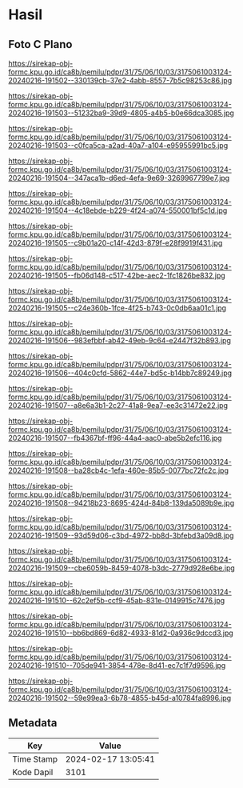# Hasil

## Foto C Plano

https://sirekap-obj-formc.kpu.go.id/ca8b/pemilu/pdpr/31/75/06/10/03/3175061003124-20240216-191502--330139cb-37e2-4abb-8557-7b5c98253c86.jpg

https://sirekap-obj-formc.kpu.go.id/ca8b/pemilu/pdpr/31/75/06/10/03/3175061003124-20240216-191503--51232ba9-39d9-4805-a4b5-b0e66dca3085.jpg

https://sirekap-obj-formc.kpu.go.id/ca8b/pemilu/pdpr/31/75/06/10/03/3175061003124-20240216-191503--c0fca5ca-a2ad-40a7-a104-e95955991bc5.jpg

https://sirekap-obj-formc.kpu.go.id/ca8b/pemilu/pdpr/31/75/06/10/03/3175061003124-20240216-191504--347aca1b-d6ed-4efa-9e69-3269967799e7.jpg

https://sirekap-obj-formc.kpu.go.id/ca8b/pemilu/pdpr/31/75/06/10/03/3175061003124-20240216-191504--4c18ebde-b229-4f24-a074-550001bf5c1d.jpg

https://sirekap-obj-formc.kpu.go.id/ca8b/pemilu/pdpr/31/75/06/10/03/3175061003124-20240216-191505--c9b01a20-c14f-42d3-879f-e28f9919f431.jpg

https://sirekap-obj-formc.kpu.go.id/ca8b/pemilu/pdpr/31/75/06/10/03/3175061003124-20240216-191505--fb06d148-c517-42be-aec2-1fc1826be832.jpg

https://sirekap-obj-formc.kpu.go.id/ca8b/pemilu/pdpr/31/75/06/10/03/3175061003124-20240216-191505--c24e360b-1fce-4f25-b743-0c0db6aa01c1.jpg

https://sirekap-obj-formc.kpu.go.id/ca8b/pemilu/pdpr/31/75/06/10/03/3175061003124-20240216-191506--983efbbf-ab42-49eb-9c64-e2447f32b893.jpg

https://sirekap-obj-formc.kpu.go.id/ca8b/pemilu/pdpr/31/75/06/10/03/3175061003124-20240216-191506--404c0cfd-5862-44e7-bd5c-b14bb7c89249.jpg

https://sirekap-obj-formc.kpu.go.id/ca8b/pemilu/pdpr/31/75/06/10/03/3175061003124-20240216-191507--a8e6a3b1-2c27-41a8-9ea7-ee3c31472e22.jpg

https://sirekap-obj-formc.kpu.go.id/ca8b/pemilu/pdpr/31/75/06/10/03/3175061003124-20240216-191507--fb4367bf-ff96-44a4-aac0-abe5b2efc116.jpg

https://sirekap-obj-formc.kpu.go.id/ca8b/pemilu/pdpr/31/75/06/10/03/3175061003124-20240216-191508--ba28cb4c-1efa-460e-85b5-0077bc72fc2c.jpg

https://sirekap-obj-formc.kpu.go.id/ca8b/pemilu/pdpr/31/75/06/10/03/3175061003124-20240216-191508--94218b23-8695-424d-84b8-139da5089b9e.jpg

https://sirekap-obj-formc.kpu.go.id/ca8b/pemilu/pdpr/31/75/06/10/03/3175061003124-20240216-191509--93d59d06-c3bd-4972-bb8d-3bfebd3a09d8.jpg

https://sirekap-obj-formc.kpu.go.id/ca8b/pemilu/pdpr/31/75/06/10/03/3175061003124-20240216-191509--cbe6059b-8459-4078-b3dc-2779d928e6be.jpg

https://sirekap-obj-formc.kpu.go.id/ca8b/pemilu/pdpr/31/75/06/10/03/3175061003124-20240216-191510--62c2ef5b-ccf9-45ab-831e-0149915c7476.jpg

https://sirekap-obj-formc.kpu.go.id/ca8b/pemilu/pdpr/31/75/06/10/03/3175061003124-20240216-191510--bb6bd869-6d82-4933-81d2-0a936c9dccd3.jpg

https://sirekap-obj-formc.kpu.go.id/ca8b/pemilu/pdpr/31/75/06/10/03/3175061003124-20240216-191510--705de941-3854-478e-8d41-ec7c1f7d9596.jpg

https://sirekap-obj-formc.kpu.go.id/ca8b/pemilu/pdpr/31/75/06/10/03/3175061003124-20240216-191502--59e99ea3-6b78-4855-b45d-a10784fa8996.jpg


## Metadata

| Key        | Value               |
| ---------- | ------------------- |
| Time Stamp | 2024-02-17 13:05:41 |
| Kode Dapil | 3101                |



